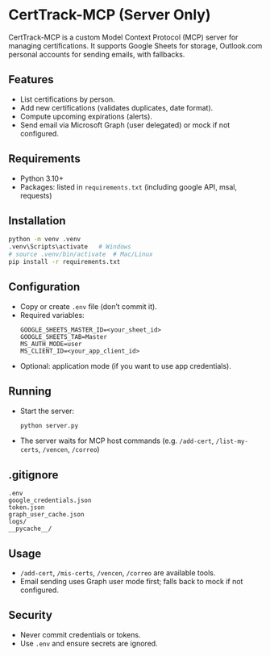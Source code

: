 # CertTrack-MCP (Server Only)
 
CertTrack-MCP is a custom Model Context Protocol (MCP) server for managing certifications.
It supports Google Sheets for storage, Outlook.com personal accounts for sending emails, with fallbacks.
 
## Features
- List certifications by person.
- Add new certifications (validates duplicates, date format).
- Compute upcoming expirations (alerts).
- Send email via Microsoft Graph (user delegated) or mock if not configured.
 
## Requirements
- Python 3.10+  
- Packages: listed in `requirements.txt` (including google API, msal, requests)
 
## Installation
```bash
python -m venv .venv
.venv\Scripts\activate   # Windows
# source .venv/bin/activate  # Mac/Linux
pip install -r requirements.txt
```
 
## Configuration
- Copy or create `.env` file (don’t commit it).  
- Required variables:
  ```
  GOOGLE_SHEETS_MASTER_ID=<your_sheet_id>
  GOOGLE_SHEETS_TAB=Master
  MS_AUTH_MODE=user
  MS_CLIENT_ID=<your_app_client_id>
  ```
- Optional: application mode (if you want to use app credentials).
 
## Running
- Start the server:
  ```bash
  python server.py
  ```
- The server waits for MCP host commands (e.g. `/add-cert`, `/list-my-certs`, `/vencen`, `/correo`)
 
## .gitignore
```
.env
google_credentials.json
token.json
graph_user_cache.json
logs/
__pycache__/
```
 
## Usage
- `/add-cert`, `/mis-certs`, `/vencen`, `/correo` are available tools.
- Email sending uses Graph user mode first; falls back to mock if not configured.
 
## Security
- Never commit credentials or tokens.
- Use `.env` and ensure secrets are ignored.
